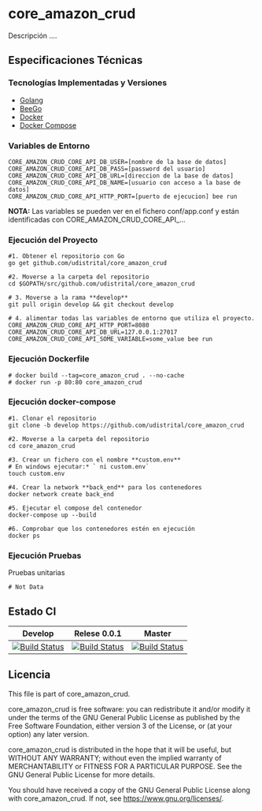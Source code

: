 # core_amazon_crud

Descripción ....

## Especificaciones Técnicas

### Tecnologías Implementadas y Versiones
* [Golang](https://github.com/udistrital/introduccion_oas/blob/master/instalacion_de_herramientas/golang.md)
* [BeeGo](https://github.com/udistrital/introduccion_oas/blob/master/instalacion_de_herramientas/beego.md)
* [Docker](https://docs.docker.com/engine/install/ubuntu/)
* [Docker Compose](https://docs.docker.com/compose/)

### Variables de Entorno
```shell
CORE_AMAZON_CRUD_CORE_API_DB_USER=[nombre de la base de datos]
CORE_AMAZON_CRUD_CORE_API_DB_PASS=[password del usuario]
CORE_AMAZON_CRUD_CORE_API_DB_URL=[direccion de la base de datos]
CORE_AMAZON_CRUD_CORE_API_DB_NAME=[usuario con acceso a la base de datos]
CORE_AMAZON_CRUD_CORE_API_HTTP_PORT=[puerto de ejecucion] bee run
```
**NOTA:** Las variables se pueden ver en el fichero conf/app.conf y están identificadas con CORE_AMAZON_CRUD_CORE_API_...

### Ejecución del Proyecto
```shell
#1. Obtener el repositorio con Go
go get github.com/udistrital/core_amazon_crud

#2. Moverse a la carpeta del repositorio
cd $GOPATH/src/github.com/udistrital/core_amazon_crud

# 3. Moverse a la rama **develop**
git pull origin develop && git checkout develop

# 4. alimentar todas las variables de entorno que utiliza el proyecto.
CORE_AMAZON_CRUD_CORE_API_HTTP_PORT=8080 CORE_AMAZON_CRUD_CORE_API_DB_URL=127.0.0.1:27017 CORE_AMAZON_CRUD_CORE_API_SOME_VARIABLE=some_value bee run
```

### Ejecución Dockerfile
```shell
# docker build --tag=core_amazon_crud . --no-cache
# docker run -p 80:80 core_amazon_crud
```
### Ejecución docker-compose
```shell
#1. Clonar el repositorio
git clone -b develop https://github.com/udistrital/core_amazon_crud

#2. Moverse a la carpeta del repositorio
cd core_amazon_crud

#3. Crear un fichero con el nombre **custom.env**
# En windows ejecutar:* ` ni custom.env`
touch custom.env

#4. Crear la network **back_end** para los contenedores
docker network create back_end

#5. Ejecutar el compose del contenedor
docker-compose up --build

#6. Comprobar que los contenedores estén en ejecución
docker ps
```
### Ejecución Pruebas

Pruebas unitarias
```shell
# Not Data
```
## Estado CI

| Develop | Relese 0.0.1 | Master |
| -- | -- | -- |
| [![Build Status](https://hubci.portaloas.udistrital.edu.co/api/badges/udistrital/core_amazon_crud/status.svg?ref=refs/heads/develop)](https://hubci.portaloas.udistrital.edu.co/udistrital/core_amazon_crud) | [![Build Status](https://hubci.portaloas.udistrital.edu.co/api/badges/udistrital/core_amazon_crud/status.svg?ref=refs/heads/release/0.0.1)](https://hubci.portaloas.udistrital.edu.co/udistrital/core_amazon_crud) | [![Build Status](https://hubci.portaloas.udistrital.edu.co/api/badges/udistrital/core_amazon_crud/status.svg)](https://hubci.portaloas.udistrital.edu.co/udistrital/core_amazon_crud) |


## Licencia

This file is part of core_amazon_crud.

core_amazon_crud is free software: you can redistribute it and/or modify it under the terms of the GNU General Public License as published by the Free Software Foundation, either version 3 of the License, or (at your option) any later version.

core_amazon_crud is distributed in the hope that it will be useful, but WITHOUT ANY WARRANTY; without even the implied warranty of MERCHANTABILITY or FITNESS FOR A PARTICULAR PURPOSE. See the GNU General Public License for more details.

You should have received a copy of the GNU General Public License along with core_amazon_crud. If not, see https://www.gnu.org/licenses/.
